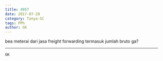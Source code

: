 ```yaml
---
title: 4957
date: 2017-07-20
category: Tanya-SC
tags: PPh
author: GK
---
```


bea meterai dari jasa freight forwarding termasuk jumlah bruto ga?

---



`GK`
